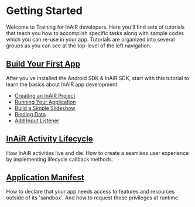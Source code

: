 Getting Started
===============

Welcome to Training for InAiR developers. Here you'll find sets of tutorials that teach you how to accomplish specific tasks along with sample codes which you can re-use in your app. Tutorials are organized into several groups as you can see at the top-level of the left navigation.

[Build Your First App](1-build-your-first-app/README.md)
---------------------
After you've installed the Android SDK & InAiR SDK, start with this tutorial to learn the basics about InAiR app development.

- [Creating an InAiR Project](1-build-your-first-app/1-creating-an-inair-project.md)
- [Running Your Application](1-build-your-first-app/2-running-your-application.md)
- [Build a Simple Slideshow](1-build-your-first-app/3-build-a-simple-slideshow.md)
- [Binding Data](1-build-your-first-app/4-binding-data.md)
- [Add Input Listener](1-build-your-first-app/5-add-input-listener.md)

[InAiR Activity Lifecycle](2-inair-activity-lifecycle.md)
---------------------
How InAiR activities live and die. How to create a seamless user experience by implementing lifecycle callback methods.

[Application Manifest](3-application-manifest.md)
----------------------
How to declare that your app needs access to features and resources outside of its 'sandbox'. And how to request those privileges at runtime.